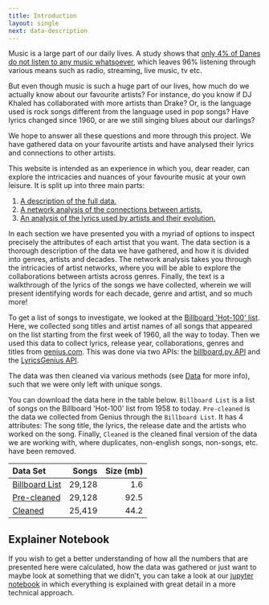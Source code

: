 ```yaml
---
title: Introduction
layout: single
next: data-description
---
```


Music is a large part of our daily lives. A study shows that [only 4% of Danes do not listen to any music whatsoever](https://www.dst.dk/da/Statistik/emner/kultur-og-fritid/musik/musikvaner), which leaves 96% listening through various means such as radio, streaming, live music, tv etc. 

But even though music is such a huge part of our lives, how much do we actually know about our favourite artists? For instance, do you know if DJ Khaled has collaborated with more artists than Drake? Or, is the language used is rock songs different from the language used in pop songs? Have lyrics changed since 1960, or are we still singing blues about our darlings? 

We hope to answer all these questions and more through this project. We have gathered data on your favourite artists and have analysed their lyrics and connections to other artists.

This website is intended as an experience in which you, dear reader, can explore the intricacies and nuances of your favourite music at your own leisure. It is split up into three main parts:
1. [A description of the full data.](./data-description)
2. [A network analysis of the connections between artists.](./network-analysis)
3. [An analysis of the lyrics used by artists and their evolution.](./text-analysis)

In each section we have presented you with a myriad of options to inspect precisely the attributes of each artist that you want. The data section is a thorough description of the data we have gathered, and how it is divided into genres, artists and decades. The network analysis takes you through the intricacies of artist networks, where you will be able to explore the collaborations between artists across genres. Finally, the text is a walkthrough of the lyrics of the songs we have collected, wherein we will present identifying words for each decade, genre and artist, and so much more!

To get a list of songs to investigate, we looked at the [Billboard 'Hot-100' list](https://www.billboard.com/charts/hot-100/). Here, we collected song titles and artist names of all songs that appeared on the list starting from the first week of 1960, all the way to today. Then we used this data to collect lyrics, release year, collaborations, genres and titles from [genius.com](https://genius.com/Rick-astley-never-gonna-give-you-up-lyrics). This was done via two APIs: the [billboard.py API](https://github.com/guoguo12/billboard-charts) and the [LyricsGenius API](https://lyricsgenius.readthedocs.io/en/master/).

The data was then cleaned via various methods (see [Data](./data-description) for more info), such that we were only left with unique songs.

You can download the data here in the table below. `Billboard List` is a list of songs on the Billboard 'Hot-100' list from 1958 to today. `Pre-cleaned` is the data we collected from Genius through the `Billboard List`. It has 4 attributes: The song title, the lyrics, the release date and the artists who worked on the song. Finally, `Cleaned` is the cleaned final version of the data we are working with, where duplicates, non-english songs, non-songs, etc. have been removed.

| Data Set                                                                                             |  Songs | Size (mb) |
|:-----------------------------------------------------------------------------------------------------|-------:|----------:|
| [Billboard List](https://drive.google.com/file/d/1Gd4YH_U98Z8mellnIV_haINLL4UhLJKG/view?usp=sharing) | 29,128 |       1.6 |
| [Pre-cleaned](https://drive.google.com/file/d/1cyiIWnXD_0CHLsj8C0tcwNadfYI7z8FD/view?usp=sharing)    | 29,128 |      92.5 |
| [Cleaned](https://drive.google.com/file/d/1Zhof84KbTJa3a1zfhN3TcwdWqPFCTnEv/view?usp=sharing)        | 25,419 |      44.2 |



## Explainer Notebook
If you wish to get a better understanding of how all the numbers that are presented here were calculated, how the data was gathered or just want to maybe look at something that we didn't, you can take a look at our [jupyter notebook](explainer-notebook.html) in which everything is explained with great detail in a more technical approach.
